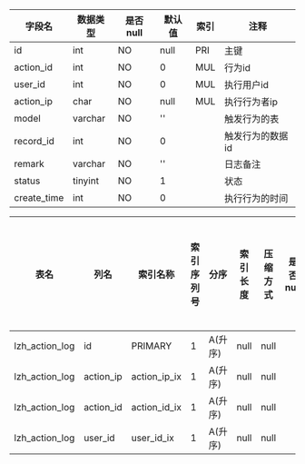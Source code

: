 |字段名|数据类型|是否null|默认值|索引|注释|
|------|--------|--------|------|----|----|
|id|int|NO|null|PRI|主键|
|action_id|int|NO|0|MUL|行为id|
|user_id|int|NO|0|MUL|执行用户id|
|action_ip|char|NO|null|MUL|执行行为者ip|
|model|varchar|NO|''||触发行为的表|
|record_id|int|NO|0||触发行为的数据id|
|remark|varchar|NO|''||日志备注|
|status|tinyint|NO|1||状态|
|create_time|int|NO|0||执行行为的时间|



|表名|列名|索引名称|索引序列号|分序|索引长度|压缩方式|是否null|是否重复|唯一值数目估计值|索引方法|列中描述索引信息|索引注释|
|----|----|--------|----------|----|--------|--------|--------|--------|----------------|--------|----------------|--------|
|lzh_action_log|id|PRIMARY|1|A(升序)|null|null||NO|452|BTREE|||
|lzh_action_log|action_ip|action_ip_ix|1|A(升序)|null|null||YES||BTREE|||
|lzh_action_log|action_id|action_id_ix|1|A(升序)|null|null||YES||BTREE|||
|lzh_action_log|user_id|user_id_ix|1|A(升序)|null|null||YES||BTREE|||
